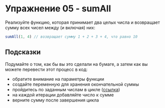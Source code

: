 # Упражнение 05 - sumAll

Реализуйте функцию, которая принимает два целых числа и возвращает сумму всех чисел между (и включая) них:

```javascript
sumAll(1, 4) // возвращает сумму 1 + 2 + 3 + 4, что равно 10
```


## Подсказки

Подумайте о том, как бы вы это сделали на бумаге, а затем как вы можете перевести этот процесс в код:
- обратите внимание на параметры функции
- создайте переменную для хранения окончательной суммы
- пройдитесь по заданным числам в цикле ([ссылка](https://developer.mozilla.org/ru/docs/Web/JavaScript/Guide/Loops_and_iteration))
- на каждой итерации добавляйте число к сумме
- верните сумму после завершения цикла

